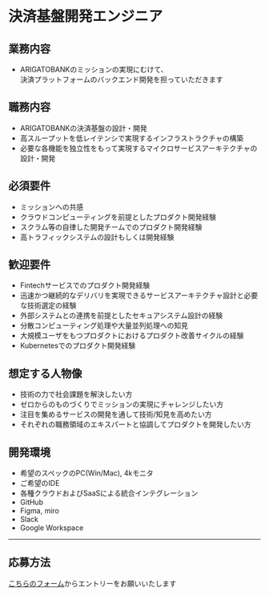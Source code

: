 # 決済基盤開発エンジニア

## 業務内容
* ARIGATOBANKのミッションの実現にむけて、  
決済プラットフォームのバックエンド開発を担っていただきます

## 職務内容
* ARIGATOBANKの決済基盤の設計・開発
* 高スループットを低レイテンシで実現するインフラストラクチャの構築
* 必要な各機能を独立性をもって実現するマイクロサービスアーキテクチャの設計・開発

## 必須要件
* ミッションへの共感
* クラウドコンピューティングを前提としたプロダクト開発経験
* スクラム等の自律した開発チームでのプロダクト開発経験
* 高トラフィックシステムの設計もしくは開発経験

## 歓迎要件
* Fintechサービスでのプロダクト開発経験
* 迅速かつ継続的なデリバリを実現できるサービスアーキテクチャ設計と必要な技術選定の経験
* 外部システムとの連携を前提としたセキュアシステム設計の経験
* 分散コンピューティング処理や大量並列処理への知見
* 大規模ユーザをもつプロダクトにおけるプロダクト改善サイクルの経験
* Kubernetesでのプロダクト開発経験

## 想定する人物像
* 技術の力で社会課題を解決したい方
* ゼロからのものづくりでミッションの実現にチャレンジしたい方
* 注目を集めるサービスの開発を通して技術/知見を高めたい方
* それぞれの職務領域のエキスパートと協調してプロダクトを開発したい方

## 開発環境
* 希望のスペックのPC(Win/Mac), 4kモニタ
* ご希望のIDE
* 各種クラウドおよびSaaSによる統合インテグレーション
* GitHub
* Figma, miro
* Slack
* Google Workspace

---

## 応募方法
[こちらのフォーム](https://docs.google.com/forms/d/e/1FAIpQLSeXJAIsR_xrPZnGT6VW1wNNRThFlobedKCAiS22VupIZGm98w/viewform)からエントリーをお願いいたします

